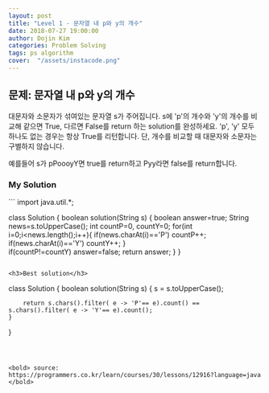 ```yaml
---
layout: post
title: "Level 1 - 문자열 내 p와 y의 개수"
date: 2018-07-27 19:00:00
author: Dojin Kim
categories: Problem Solving
tags: ps algorithm
cover:  "/assets/instacode.png"
---
```


<h2>문제: 문자열 내 p와 y의 개수</h2>

대문자와 소문자가 섞여있는 문자열 s가 주어집니다. s에 'p'의 개수와 'y'의 개수를 비교해 같으면 True, 다르면 False를 return 하는 solution를 완성하세요. 'p', 'y' 모두 하나도 없는 경우는 항상 True를 리턴합니다. 단, 개수를 비교할 때 대문자와 소문자는 구별하지 않습니다.

예를들어 s가 pPoooyY면 true를 return하고 Pyy라면 false를 return합니다.

<h3>My Solution</h3>
```
import java.util.*;

class Solution {
    boolean solution(String s) {
        boolean answer=true;
        String news=s.toUpperCase();
        int countP=0, countY=0;
        for(int i=0;i<news.length();i++){
            if(news.charAt(i)=='P')
                countP++;
            if(news.charAt(i)=='Y')
                countY++;
        }  
        if(countP!=countY)
            answer=false;
        return answer;
    }
}
```

<h3>Best solution</h3>
```
class Solution {
    boolean solution(String s) {
        s = s.toUpperCase();

        return s.chars().filter( e -> 'P'== e).count() == s.chars().filter( e -> 'Y'== e).count();
    }
}

```



<bold> source: https://programmers.co.kr/learn/courses/30/lessons/12916?language=java </bold>
